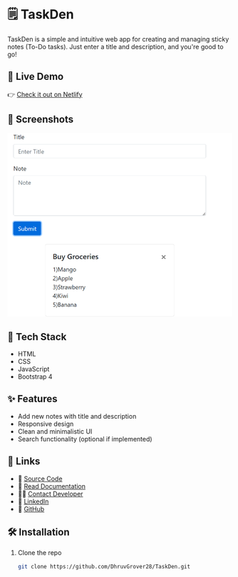 # 🗒️ TaskDen

TaskDen is a simple and intuitive web app for creating and managing sticky notes (To-Do tasks). Just enter a title and description, and you're good to go!

## 🚀 Live Demo

👉 [Check it out on Netlify](https://task-den.netlify.app/)  

## 📸 Screenshots

![TaskDen Screenshot](taskden-ss.png)


## 🧰 Tech Stack

- HTML
- CSS
- JavaScript
- Bootstrap 4

## ✨ Features

- Add new notes with title and description
- Responsive design
- Clean and minimalistic UI
- Search functionality (optional if implemented)

## 🔗 Links

- 📂 [Source Code](https://github.com/DhruvGrover28/TaskDen)
- 📖 [Read Documentation](https://github.com/DhruvGrover28/TaskDen/blob/master/README.md)
- 🙋‍♂️ [Contact Developer](mailto:grover.dhruv28@gmail.com)
- 💼 [LinkedIn](https://www.linkedin.com/in/dhruv-grover28/)
- 🐙 [GitHub](https://github.com/DhruvGrover28)

## 🛠️ Installation

1. Clone the repo
   ```bash
   git clone https://github.com/DhruvGrover28/TaskDen.git

